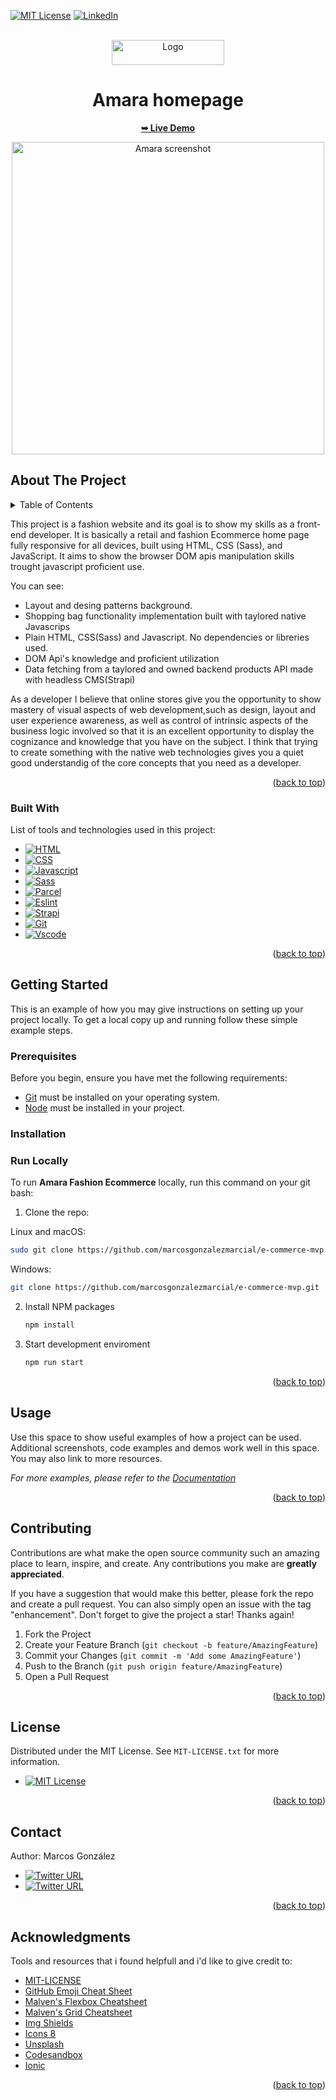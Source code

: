 <a name="readme-top"></a>

<!-- PROJECT SHIELDS -->
<!--
*** I'm using markdown "reference style" links for readability.
*** Reference links are enclosed in brackets [ ] instead of parentheses ( ).
*** See the bottom of this document for the declaration of the reference variables
*** for contributors-url, forks-url, etc. This is an optional, concise syntax you may use.
*** https://www.markdownguide.org/basic-syntax/#reference-style-links
-->

<!-- [![Contributors][contributors-shield]][contributors-url]
[![Forks][forks-shield]][forks-url]
[![Stargazers][stars-shield]][stars-url]
[![Issues][issues-shield]][issues-url]
-->


[![MIT License][license-shield]][license-url]
[![LinkedIn][linkedin-shield]][linkedin-url]

<!-- PROJECT LOGO -->
<br />
<div align="center">
  <a href="https://github.com/marcosgonzalezmarcial/amara-frontend">
    <img src="https://rawcdn.githack.com/marcosgonzalezmarcial/e-commerce-mvp/ab306b7ce30924bb2f7c0e079c28b07f562e9211/src/assets/images/brand-log-amara.png" alt="Logo" width="180" height="40">
  </a>

  <h1 align="center">Amara homepage</h1>

  <p align="center">
    <a href="https://cq7plv.csb.app/"><strong>➥ Live Demo</strong></a>
  </p>
</div>

<p style="margin:0;" align=center>
<img src="https://user-images.githubusercontent.com/76491843/185681008-897384cf-d13c-48ea-825c-c1b643c7b012.png" alt="Amara screenshot" height="500px"  />
</p>

<!-- ABOUT THE PROJECT -->

## About The Project


<!-- TABLE OF CONTENTS -->
<details>
  <summary>Table of Contents</summary>
  <ol>
    <li>
      <a href="#about-the-project">About The Project</a>
      <ul>
        <li><a href="#built-with">Built With</a></li>
      </ul>
    </li>
    <li>
      <a href="#getting-started">Getting Started</a>
      <ul>
        <li><a href="#prerequisites">Prerequisites</a></li>
        <li><a href="#installation">Installation</a></li>
      </ul>
    </li>
    <li><a href="#usage">Usage</a></li>
    <li><a href="#roadmap">Roadmap</a></li>
    <li><a href="#contributing">Contributing</a></li>
    <li><a href="#license">License</a></li>
    <li><a href="#contact">Contact</a></li>
    <li><a href="#acknowledgments">Acknowledgments</a></li>
  </ol>
</details> 

This project is a fashion website  and its goal is to show my skills as a front-end developer. It is basically a retail and fashion Ecommerce home page fully responsive for all devices, built using HTML, CSS (Sass), and JavaScript. It aims to show the browser DOM apis manipulation skills trought javascript proficient use.

You can see:

- Layout and desing patterns background.
- Shopping bag functionality implementation built with taylored native Javascrips
- Plain HTML, CSS(Sass) and Javascript. No dependencies or libreries used.
- DOM Api's knowledge and proficient utilization
- Data fetching from a taylored and owned backend products API made with headless CMS(Strapi)

As a developer I believe that online stores give you the opportunity to show mastery of visual aspects of web development,such as design, layout and user experience awareness, as well as control of intrinsic aspects of the business logic involved so that it is an excellent opportunity to display the cognizance and knowledge that you have on the subject.
I think that trying to create something with the native web technologies gives you a quiet good understandig of the core concepts that you need as a developer.


<p align="right">(<a href="#readme-top">back to top</a>)</p>

### Built With

List of tools and technologies used in this project:

- [![HTML][html]][html-wiki-url]
- [![CSS][css3]][css-wiki-url]
- [![Javascript][javascript]][javascript-wiki-url]
- [![Sass][sass]][sass-url]
- [![Parcel][parcel]][parcel-url]
- [![Eslint][eslint]][eslint-url]
- [![Strapi][strapi]][strapi-url]
- [![Git][git]][git-url]
- [![Vscode][vscode]][vscode-url]

<p align="right">(<a href="#readme-top">back to top</a>)</p>

<!-- GETTING STARTED -->

## Getting Started

This is an example of how you may give instructions on setting up your project locally.
To get a local copy up and running follow these simple example steps.

### Prerequisites

Before you begin, ensure you have met the following requirements:

- [Git](https://git-scm.com/downloads "Download Git") must be installed on your operating system.
- [Node](https://git-scm.com/downloads "Download Node") must be installed in your project.

### Installation

### Run Locally

To run **Amara Fashion Ecommerce** locally, run this command on your git bash:

1. Clone the repo:

Linux and macOS:

```bash
sudo git clone https://github.com/marcosgonzalezmarcial/e-commerce-mvp.git
```

Windows:

```bash
git clone https://github.com/marcosgonzalezmarcial/e-commerce-mvp.git
```

2. Install NPM packages
   ```sh
   npm install
   ```
3. Start development enviroment
   ```sh
   npm run start
   ```

<p align="right">(<a href="#readme-top">back to top</a>)</p>

<!-- USAGE EXAMPLES -->

## Usage

Use this space to show useful examples of how a project can be used. Additional screenshots, code examples and demos work well in this space. You may also link to more resources.

_For more examples, please refer to the [Documentation](https://example.com)_

<p align="right">(<a href="#readme-top">back to top</a>)</p>

<!-- CONTRIBUTING -->

## Contributing

Contributions are what make the open source community such an amazing place to learn, inspire, and create. Any contributions you make are **greatly appreciated**.

If you have a suggestion that would make this better, please fork the repo and create a pull request. You can also simply open an issue with the tag "enhancement".
Don't forget to give the project a star! Thanks again!

1. Fork the Project
2. Create your Feature Branch (`git checkout -b feature/AmazingFeature`)
3. Commit your Changes (`git commit -m 'Add some AmazingFeature'`)
4. Push to the Branch (`git push origin feature/AmazingFeature`)
5. Open a Pull Request

<p align="right">(<a href="#readme-top">back to top</a>)</p>

<!-- LICENSE -->

## License

Distributed under the MIT License. See `MIT-LICENSE.txt` for more information.

- [![MIT License][license-shield]][license-url]

<p align="right">(<a href="#readme-top">back to top</a>)</p>

<!-- CONTACT -->

## Contact

<!-- Your Name - [@marcos_gonmarc](https://www.twitter.com/marcos_gonmarc) - email@example.com -->
Author: Marcos González
- [![Twitter URL](https://img.shields.io/twitter/url?label=@kodimarc&style=social&url=https%3A%2F%2Ftwitter.com%2Fkodimarc)](https://twitter.com/kodimarc)
- [![Twitter URL](https://img.shields.io/twitter/url?label=LinkedIn&style=social&logo=LinkedIn&url=https%3A%2F%2Fwww.linkedin.com%2Fin%2Fmarcos-gonz%25C3%25A1lez-marcial-618b02115%2F)](https://www.linkedin.com/in/marcos-gonz%C3%A1lez-marcial-618b02115/)

<!-- Project Link: [https://github.com/marcosgonzalezmarcial/amara-frontend](https://github.com/marcosgonzalezmarcial/amara-frontend)

Project Link: [https://github.com/marcosgonzalezmarcial/amara-frontend](https://github.com/marcosgonzalezmarcial/amara-frontend) -->

<p align="right">(<a href="#readme-top">back to top</a>)</p>

<!-- ACKNOWLEDGMENTS -->

## Acknowledgments

Tools and resources that i found helpfull and i'd like to give credit to:

- [MIT-LICENSE](https://web.mit.edu/)
- [GitHub Emoji Cheat Sheet](https://www.webpagefx.com/tools/emoji-cheat-sheet)
- [Malven's Flexbox Cheatsheet](https://flexbox.malven.co/)
- [Malven's Grid Cheatsheet](https://grid.malven.co/)
- [Img Shields](https://shields.io)
- [Icons 8](https://icons8.com/)
- [Unsplash](https://unsplash.com/)
- [Codesandbox](https://codesandbox.io/)
- [Ionic](https://ionic.io/ionicons)

<p align="right">(<a href="#readme-top">back to top</a>)</p>

<!-- MARKDOWN LINKS & IMAGES -->
<!-- https://www.markdownguide.org/basic-syntax/#reference-style-links -->

[contributors-shield]: https://img.shields.io/github/contributors/othneildrew/Best-README-Template.svg?style=for-the-badge
[contributors-url]: https://github.com/othneildrew/Best-README-Template/graphs/contributors
[forks-shield]: https://img.shields.io/github/forks/othneildrew/Best-README-Template.svg?style=for-the-badge
[forks-url]: https://github.com/othneildrew/Best-README-Template/network/members
[stars-shield]: https://img.shields.io/github/stars/othneildrew/Best-README-Template.svg?style=for-the-badge
[stars-url]: https://github.com/othneildrew/Best-README-Template/stargazers
[issues-shield]: https://img.shields.io/github/issues/marcosgonzalezmarcial/badge?style=for-the-badge
<!-- [issues-shield]: https://img.shields.io/badge/MIT-LICENSE-green?style=for-the-badge -->
[issues-url]: https://github.com/marcosgonzalezmarcial/amara-frontend/issues 
[license-shield]: https://img.shields.io/badge/MIT-LICENSE-green?style=for-the-badge

[license-url]: https://github.com/marcosgonzalezmarcial/amara-frontend/blob/main/MIT-LICENSE.txt
[linkedin-shield]: https://img.shields.io/badge/-LinkedIn-black.svg?style=for-the-badge&logo=linkedin&colorB=555
[linkedin-url]: https://www.linkedin.com/in/marcos-gonz%C3%A1lez-marcial-618b02115/


[html]: https://img.shields.io/badge/html-de7b35?style=for-the-badge&logo=html5&logoColor=white
[html-wiki-url]: https://en.wikipedia.org/wiki/HTML
[css3]: https://img.shields.io/badge/css3-2585e6?style=for-the-badge&logo=css3&logoColor=white
[css-wiki-url]: https://en.wikipedia.org/wiki/CSS
[javascript]: https://img.shields.io/badge/javascript-f5e911?style=for-the-badge&logo=javascript&logoColor=black
[javascript-wiki-url]: https://en.wikipedia.org/wiki/Javascript
[sass]: https://img.shields.io/badge/sass-CD6799?style=for-the-badge&logo=sass&logoColor=white
[sass-url]: https://sass-lang.com/
[parcel]: https://img.shields.io/badge/parcel-logo?logo=parcel&style=for-the-badge&color=d4934e
[parcel-url]: https://parceljs.org/
[eslint]: https://img.shields.io/badge/eslint-logo?logo=eslint&style=for-the-badge&color=4b1ac7
[eslint-url]: https://eslint.org/
[strapi]: https://img.shields.io/badge/strapi-logo?logo=strapi&style=for-the-badge&color=693ed6
[strapi-url]: https://strapi.io/
[git]: https://img.shields.io/badge/git-logo?logo=git&style=for-the-badge&color=3E2C00
[git-url]: https://git-scm.com/
[vscode]: https://img.shields.io/badge/vscode-logo?logo=visualstudiocode&style=for-the-badge&color=007ACC 
[vscode-url]: https://code.visualstudio.com/

